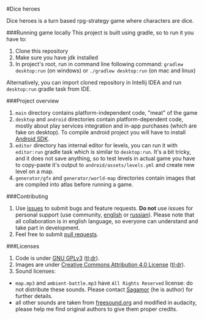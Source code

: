 #Dice heroes

Dice heroes is a turn based rpg-strategy game where characters are dice.

###Running game locally
This project is built using gradle, so to run it you have to:

1. Clone this repository
2. Make sure you have jdk installed
3. In project's root, run in command line following command: `gradlew desktop:run` (on windows) or `./gradlew desktop:run` (on mac and linux)

Alternatively, you can import cloned repository in Intellij IDEA and run `desktop:run` gradle task from IDE.

###Project overview
1. `main` directory contains platform-independent code, "meat" of the game
2. `desktop` and `android` directories contain platform-dependent code, mostly about play services integration and in-app purchases (which are fake on desktop). To compile android project you will have to install [Android SDK](https://developer.android.com/sdk/index.html#downloads).
3. `editor` directory has internal editor for levels, you can run it with `editor:run` gradle task which is similar to `desktop:run`. It's a bit tricky, and it does not save anything, so to test levels in actual game you have to copy-paste it's output to `android/assets/levels.yml` and create new level on a map.
4. `generator/gfx` and `generator/world-map` directories contain images that are compiled into atlas before running a game.

###Contributing
1. Use [issues](https://github.com/ratrecommends/dice-heroes/issues) to submit bugs and feature requests. **Do not** use issues for personal support (use community, [english](https://www.facebook.com/rrg.dice.heroes/) or [russian](https://vk.com/dice.heroes)). Please note that all collaboration is in english language, so everyone can understand and take part in development.
2. Feel free to submit [pull requests](https://github.com/ratrecommends/dice-heroes/pulls).

###Licenses
1. Code is under [GNU GPLv3](https://gnu.org/licenses/gpl.html) ([tl;dr](https://tldrlegal.com/license/gnu-general-public-license-v3-%28gpl-3%29)).
2. Images are under [Creative Commons Attribution 4.0 License](https://creativecommons.org/licenses/by/4.0/legalcode) ([tl;dr](https://tldrlegal.com/license/creative-commons-attribution-4.0-international-%28cc-by-4%29)).
3. Sound licenses:
  - `map.mp3` and `ambient-battle.mp3` have `All Rights Reserved` license: do not distribute these sounds. Please contact [Sagamor](mailto:a.sukhotin@gmail.com)  (he is author) for further details.
  - all other sounds are taken from [freesound.org](http://freesound.org/) and modified in audacity, please help me find original authors to give them proper credits.
